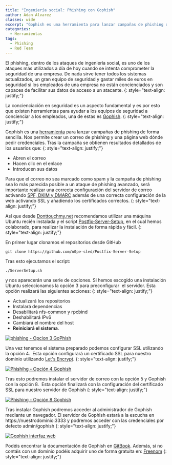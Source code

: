 ```yaml
---
title: "Ingeniería social: Phishing con Gophish"
author: Adan Alvarez
classes: wide
excerpt: "Gophish es una herramienta para lanzar campañas de phishing de forma sencilla. Nos permite crear un correo de phishing y una página web dónde pedir credenciales."
categories:
  - Herramientas
tags:
  - Phishing
  - Red Team
---
```

El phishing, dentro de los ataques de ingeniería social, es uno de los ataques más utilizados a día de hoy cuando se intenta comprometer la seguridad de una empresa. De nada sirve tener todos los sistemas actualizados, un gran equipo de seguridad y gastar miles de euros en seguridad si los empleados de una empresa no están concienciados y son capaces de facilitar sus datos de acceso a un atacante.
{: style="text-align: justify;"}

La concienciación en seguridad es un aspecto fundamental y es por esto que existen herramientas para ayudar a los equipos de seguridad a concienciar a los empleados, una de estas es [Gophish](https://getgophish.com/).
{: style="text-align: justify;"}

Gophish es una [herramienta](https://donttouchmynet.github.io/categories/#herramientas/) para lanzar campañas de phishing de forma sencilla. Nos permite crear un correo de phishing y una página web dónde pedir credenciales. Tras la campaña se obtienen resultados detallados de los usuarios que:
{: style="text-align: justify;"}

-   Abren el correo
-   Hacen clic en el enlace
-   Introducen sus datos

Para que el correo no sea marcado como spam y la campaña de phishing sea lo más parecida posible a un ataque de phishing avanzado, será importante realizar una correcta configuración del servidor de correo activando [SPF, DKIM y DMARC](https://help.sendinblue.com/hc/es/articles/209577385--Para-que-sirven-los-protocolos-SPF-DKIM-y-DMARC-) además de una correcta configuración de la web activando SSL y añadiendo los certificados correctos.
{: style="text-align: justify;"}

Así que desde [Donttouchmy.net](https://donttouchmy.net/) recomendamos utilizar una máquina Ubuntu recién instalada y el script [Postfix-Server-Setup](https://github.com/n0pe-sled/Postfix-Server-Setup), en el cual hemos colaborado, para realizar la instalación de forma rápida y fácil.
{: style="text-align: justify;"}

En primer lugar clonamos el repositorios desde GitHub
```
git clone https://github.com/n0pe-sled/Postfix-Server-Setup
```
Tras esto ejecutamos el script:
```
./ServerSetup.sh
```
y nos aparecerán una serie de opciones. Si hemos escogido una instalación Ubuntu seleccionamos la opción 3 para preconfigurar  el servidor. Esta opción realizará las siguientes acciones:
{: style="text-align: justify;"}

-   Actualizará los repositorios
-   Instalará dependencias
-   Desabilitará nfs-common y rpcbind
-   Deshabilitará IPv6
-   Cambiará el nombre del host
-   **Reiniciará el sistema**.

[![phishing - Opcion 3 GoPhish](https://donttouchmynet.github.io/assets/images/old/opcion3-300x83.png "Opcion3GoPhish")](https://donttouchmynet.github.io/assets/images/old/opcion3.png)

Una vez tenemos el sistema preparado podemos configurar SSL utilizando la opción 4.  Esta opción configurará un certificado SSL para nuestro dominio utilizando [Let's Encrypt](https://letsencrypt.org/).
{: style="text-align: justify;"}

[![Phishihg - Opción 4 Gophish](https://donttouchmynet.github.io/assets/images/old/opcion4-300x106.png)](https://donttouchmynet.github.io/assets/images/old/opcion4.png)

Tras esto podremos instalar el servidor de correo con la opción 5 y Gophish con la opción 8.  Esta opción finalizará con la configuración del certificado SSL para nuestro servidor de Gophish
{: style="text-align: justify;"}

[![Phishing - Opción 8 Gophish](https://donttouchmynet.github.io/assets/images/old/opcion8-300x37.png)](https://donttouchmynet.github.io/assets/images/old/opcion8.png)

Tras instalar Gophish podremos acceder al administrador de Gophish mediante un navegador. El servidor de Gophish estará a la escucha en https://nuestrodominio:3333 y podremos acceder con las credenciales por defecto admin/gophish
{: style="text-align: justify;"}

[![Gophish interfaz web](https://donttouchmynet.github.io/assets/images/old/GoPhish_Web-300x234.png)](https://donttouchmynet.github.io/assets/images/old/GoPhish_Web.png)

Podéis encontrar la documentación de Gophish en [GitBook](https://www.gitbook.com/book/gophish/user-guide/details). Además, si no contáis con un dominio podéis adquirir uno de forma gratuita en: [Freenom](http://www.freenom.com/es/index.html?lang=es)
{: style="text-align: justify;"}
